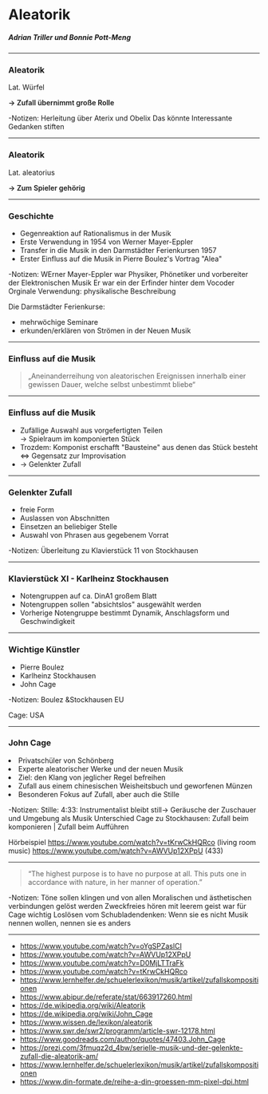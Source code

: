 # Aleatorik

##### Adrian Triller und Bonnie Pott-Meng

---

### <span class="fragment highlight-blue"> Alea</span>torik

<div class="fragment">
Lat. Würfel
</div>

<span style="font-weight: 600" class="fragment"> -> Zufall übernimmt große Rolle </span>

</div>

-Notizen: Herleitung über Aterix und Obelix
Das könnte Interessante Gedanken stiften

---

### Aleatorik

Lat. aleatorius

<span style="font-weight: 600"> -> Zum Spieler gehörig </span>

---

### Geschichte

- Gegenreaktion auf Rationalismus in der Musik
- Erste Verwendung in 1954 von Werner Mayer-Eppler
- Transfer in die Musik in den Darmstädter Ferienkursen 1957
- Erster Einfluss auf die Musik in Pierre Boulez's Vortrag "Alea"

-Notizen: WErner Mayer-Eppler war Physiker, Phönetiker und vorbereiter der Elektronischen Musik
Er war ein der Erfinder hinter dem Vocoder
Orginale Verwendung: physikalische Beschreibung

Die Darmstädter Ferienkurse:

- mehrwöchige Seminare
- erkunden/erklären von Strömen in der Neuen Musik

---

### Einfluss auf die Musik

<blockquote>
„Aneinanderreihung von aleatorischen Ereignissen innerhalb einer gewissen Dauer, welche selbst unbestimmt bliebe“
</blockquote>

---

### Einfluss auf die Musik

<ul>
<li class="fragment fade-in"> Zufällige Auswahl aus vorgefertigten Teilen <br> -> Spielraum im komponierten Stück</li>
<li class="fragment fade-in"> Trozdem: Komponist erschafft "Bausteine" aus denen das Stück besteht </li>
<span class="fragment fade-in"> <=> Gegensatz zur Improvisation</span>
<li class="fragment fade-in"> -> Gelenkter Zufall </li>
</ul>

---

### Gelenkter Zufall

<ul>
<li class="fragment fade-in"> freie Form </li>
<li class="fragment fade-in"> Auslassen von Abschnitten </li>
<li class="fragment fade-in"> Einsetzen an beliebiger Stelle </li>
<li class="fragment fade-in"> Auswahl von Phrasen aus gegebenem Vorrat </li>
</ul>

-Notizen: Überleitung zu Klavierstück 11 von Stockhausen

---

### Klavierstück XI - Karlheinz Stockhausen

<ul>
<li class="fragment fade-in"> Notengruppen auf ca. DinA1 großem Blatt </li>
<li class="fragment fade-in"> Notengruppen sollen "absichtslos" ausgewählt werden </li>
<li class="fragment fade-in"> Vorherige Notengruppe bestimmt Dynamik, Anschlagsform und Geschwindigkeit </li>
</ul>

---

### Wichtige Künstler

<ul>
<li class="fragment fade-in" data-fragment-index=1> Pierre Boulez </li>
<li class="fragment fade-in" data-fragment-index=1> Karlheinz Stockhausen </li>
<li class="fragment fade-in" data-fragment-index=2> John Cage </li>
</ul>

-Notizen: Boulez &Stockhausen EU

Cage: USA

---

### John Cage

<li class="fragment fade-in"> Privatschüler von Schönberg
<li class="fragment fade-in"> Experte aleatorischer Werke und der neuen Musik </li>
<li class="fragment fade-in"> Ziel: den Klang von jeglicher Regel befreihen
<li class="fragment fade-in"> Zufall aus einem chinesischen Weisheitsbuch und geworfenen Münzen </li>
<li class="fragment fade-in"> Besonderen Fokus auf Zufall, aber auch die Stille

-Notizen:
Stille: 4:33: Instrumentalist bleibt still-> Geräusche der Zuschauer und Umgebung als Musik
Unterschied Cage zu Stockhausen: Zufall beim komponieren | Zufall beim Aufführen

Hörbeispiel
https://www.youtube.com/watch?v=tKrwCkHQRco (living room music)
https://www.youtube.com/watch?v=AWVUp12XPpU (433)

---

<blockquote>
“The highest purpose is to have no purpose at all. This puts one in accordance with nature, in her manner of operation.” 
</blockquote>

-Notizen: Töne sollen klingen und von allen Moralischen und ästhetischen verbindungen gelöst werden
Zweckfreies hören mit leerem geist war für Cage wichtig
Loslösen vom Schubladendenken: Wenn sie es nicht Musik nennen wollen, nennen sie es anders

---

- https://www.youtube.com/watch?v=oYgSPZaslCI
- https://www.youtube.com/watch?v=AWVUp12XPpU
- https://www.youtube.com/watch?v=D0MjLTTraFk
- https://www.youtube.com/watch?v=tKrwCkHQRco
- https://www.lernhelfer.de/schuelerlexikon/musik/artikel/zufallskompositionen
- https://www.abipur.de/referate/stat/663917260.html
- https://de.wikipedia.org/wiki/Aleatorik
- https://de.wikipedia.org/wiki/John_Cage
- https://www.wissen.de/lexikon/aleatorik
- https://www.swr.de/swr2/programm/article-swr-12178.html
- https://www.goodreads.com/author/quotes/47403.John_Cage
- https://prezi.com/3fmuqz2d_4bw/serielle-musik-und-der-gelenkte-zufall-die-aleatorik-am/
- https://www.lernhelfer.de/schuelerlexikon/musik/artikel/zufallskompositionen
- https://www.din-formate.de/reihe-a-din-groessen-mm-pixel-dpi.html
